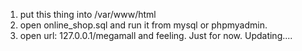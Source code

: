 1. put this thing into /var/www/html
2. open online_shop.sql and run it from mysql or phpmyadmin.
3. open url: 127.0.0.1/megamall and feeling. Just for now. Updating....
